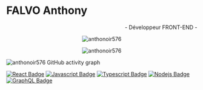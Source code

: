 # FALVO Anthony 

<p align="right"> - Développeur FRONT-END - </p>

<!--<a href="https://github.com/anthonoir576/github-readme-stats">
  <img align="center" src="https://github-readme-stats.vercel.app/api?username=Anthonoir576&show_icons=true" />
</a>
<a href="https://github.com/anthonoir576/github-readme-stats">
  <img align="center" src="https://github-readme-stats.vercel.app/api/top-langs/?username=anthonoir576&layout=compact" />
</a>-->

<p align="center"> <img src="https://github-readme-stats.vercel.app/api?username=Anthonoir576&show_icons=true" alt="anthonoir576" />
<p align="center"> <img src="https://github-readme-stats.vercel.app/api/top-langs/?username=anthonoir576" alt="anthonoir576" />

 ![anthonoir576 GitHub activity graph](https://activity-graph.herokuapp.com/graph?username=anthonoir576&theme=xcode)


[![React Badge](https://img.shields.io/badge/-React-61DBFB?style=for-the-badge&labelColor=black&logo=react&logoColor=61DBFB)](#) [![Javascript Badge](https://img.shields.io/badge/-Javascript-F0DB4F?style=for-the-badge&labelColor=black&logo=javascript&logoColor=F0DB4F)](#) [![Typescript Badge](https://img.shields.io/badge/-Typescript-007acc?style=for-the-badge&labelColor=black&logo=typescript&logoColor=007acc)](#) [![Nodejs Badge](https://img.shields.io/badge/-Nodejs-3C873A?style=for-the-badge&labelColor=black&logo=node.js&logoColor=3C873A)](#) [![GraphQL Badge](https://img.shields.io/badge/-GraphQl-e535ab?style=for-the-badge&labelColor=black&logo=node.js&logoColor=e535ab)](#)
